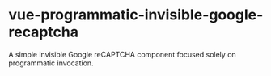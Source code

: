 # vue-programmatic-invisible-google-recaptcha
A simple invisible Google reCAPTCHA component focused solely on programmatic invocation.
